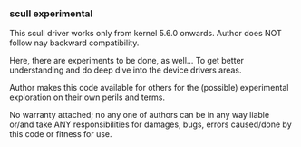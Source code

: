 ### scull experimental

This scull driver works only from kernel 5.6.0 onwards. Author does NOT follow nay backward
compatibility.

Here, there are experiments to be done, as well... To get better understanding and do deep
dive into the device drivers areas.

Author makes this code available for others for the (possible) experimental exploration
on their own perils and terms.

No warranty attached; no any one of authors can be in any way liable or/and take ANY
responsibilities for damages, bugs, errors caused/done by this code or fitness for use.
